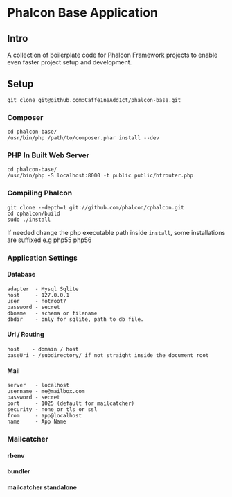 # Phalcon Base Application

## Intro

A collection of boilerplate code for Phalcon Framework projects to enable even faster project setup and development.


## Setup

    git clone git@github.com:Caffe1neAdd1ct/phalcon-base.git


### Composer

    cd phalcon-base/
    /usr/bin/php /path/to/composer.phar install --dev


### PHP In Built Web Server

    cd phalcon-base/
    /usr/bin/php -S localhost:8000 -t public public/htrouter.php


### Compiling Phalcon

    git clone --depth=1 git://github.com/phalcon/cphalcon.git
    cd cphalcon/build
    sudo ./install

If needed change the php executable path inside `install`, some installations are suffixed e.g php55 php56

### Application Settings


#### Database
    adapter  - Mysql Sqlite
    host     - 127.0.0.1
    user     - notroot?
    password - secret
    dbname   - schema or filename
    dbdir    - only for sqlite, path to db file.


#### Url / Routing
    host    - domain / host
    baseUri - /subdirectory/ if not straight inside the document root


#### Mail
    server   - localhost
    username - me@mailbox.com
    password - secret
    port     - 1025 (default for mailcatcher)
    security - none or tls or ssl
    from     - app@localhost
    name     - App Name

### Mailcatcher

#### rbenv


#### bundler



#### mailcatcher standalone





